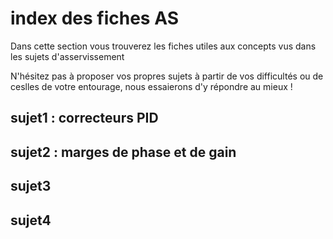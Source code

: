 # index des fiches AS
Dans cette section vous trouverez les fiches utiles aux concepts vus dans les sujets d'asservissement

N'hésitez pas à proposer vos propres sujets à partir de vos difficultés ou de ceslles de votre entourage, nous essaierons d'y répondre au mieux !

## sujet1 : correcteurs PID


## sujet2 : marges de phase et de gain


## sujet3


## sujet4
